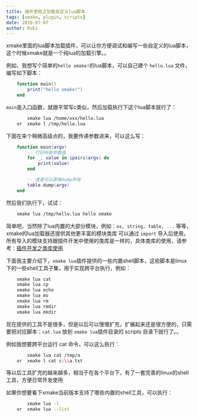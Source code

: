 ```yaml
---
title: 插件使用之加载自定义lua脚本
tags: [xmake, plugin, scripts]
date: 2016-07-07
author: Ruki
---
```


xmake里面的lua脚本加载插件，可以让你方便调试和编写一些自定义的lua脚本，这个时候xmake就是一个纯lua的加载引擎。。

例如，我想写个简单的`hello xmake!`的lua脚本，可以自己建个 `hello.lua` 文件，编写如下脚本：

```lua
    function main()
        print("hello xmake!")
    end
```

`main`是入口函数，就跟平常写c类似，然后加载执行下这个lua脚本就行了：

```bash
        xmake lua /home/xxx/hello.lua
    or  xmake l /tmp/hello.lua
```

下面在来个稍微高级点的，我要传递参数进来，可以这么写：

```lua
    function main(argv)
        -- 打印所有参数值
        for _, value in ipairs(argv) do
            print(value)
        end

        -- 或者可以直接dump所有
        table.dump(argv)
    end
```

然后我们执行下，试试：

```bash
    xmake lua /tmp/hello.lua hello xmake
```


简单吧，当然除了lua内置的大部分模块，例如：`os, string, table, ...` 等等，xmake的lua加载器还提供其他更丰富的模块类库
可以通过 `import` 导入后使用，所有导入的模块支持跟插件开发中使用的类库是一样的，具体类库的使用，请参考：[插件开发之类库使用](https://xmake.io/zh/)

下面我主要介绍下，`xmake lua`插件提供的一些内置shell脚本，这些脚本是linux下的一些shell工具子集，用于实现跨平台执行，例如：

```bash
    xmake lua cat
    xmake lua cp
    xmake lua echo
    xmake lua mv
    xmake lua rm
    xmake lua rmdir
    xmake lua mkdir
```

现在提供的工具不是很多，但是以后可以慢慢扩充，扩展起来还是很方便的，只需要把对应脚本：`cat.lua` 放到 `xmake lua`插件目录的 scripts 目录下就行了。。

例如我想要跨平台运行 cat 命令，可以这么执行：

```bash
        xmake lua cat /tmp/a
    or  xmake l cat c:\\a.txt
```

等以后工具扩充的越来越多，相当于在各个平台下，有了一套完善的linux的shell工具，方便日常开发使用

如果你想要看下xmake当前版本支持了哪些内置的shell工具，可以执行：

```bash
        xmake lua -l
    or  xmake lua --list
```
